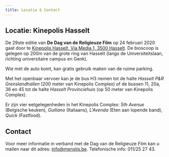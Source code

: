 ```yaml
---
title: Locatie & Contact
---
```


## Locatie: Kinepolis Hasselt

De 29ste editie van **De Dag van de Religieuze Film** op 24 februari 2020 gaat door te [Kinepolis Hasselt, Via Media 1, 3500 Hasselt](https://business.kinepolis.be/evenementenlocatie/hasselt). De bioscoop is gelegen op 200m van de grote ring van Hasselt (langs de Universiteitslaan, richting universitaire campus en Genk). 

Wie met de auto komt, kan gratis gebruik maken van de ruime parking. 

Met het openbaar vervoer kan je de bus H3 nemen tot de halte _Hasselt P&R Grenslandhallen_ (200 meter van Kinepolis Complex) of de bussen 11, 20a, 36 en 45 tot de halte _Hasselt Provinciehuis_ (op 50 meter van Kinepolis Complex). 

Er zijn vier eetgelegenheden in het Kinepolis Complex: _5th Avenue_ (Belgische keuken), _Guiliano_ (Italiaans), _L'Avenda_ (Eten aan lopende band), _Quick_ (Fastfood).

## Contact

Voor meer informatie in verband met de Dag van de Religieuze Film kan u mailen naar dit adres: info@menstis.be.
Telefonische info: 011/25 27 43.
 